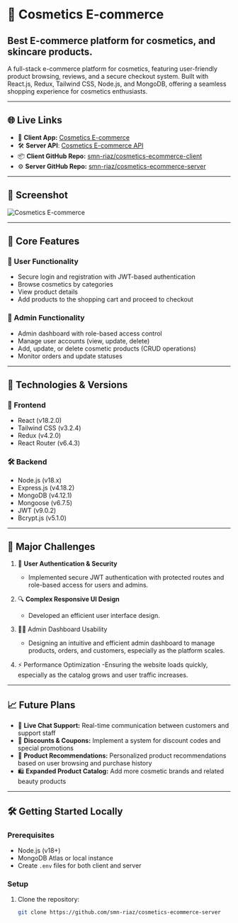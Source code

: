 # 💄 Cosmetics E-commerce

## Best E-commerce platform for cosmetics, and skincare products.

A full-stack e-commerce platform for cosmetics, featuring user-friendly product browsing, reviews, and a secure checkout system. Built with React.js, Redux, Tailwind CSS, Node.js, and MongoDB, offering a seamless shopping experience for cosmetics enthusiasts.

---

## 🌐 Live Links

- 🚀 **Client App:** [Cosmetics E-commerce](https://cosmetics-ecommerce.vercel.app)
- 🛠️ **Server API**: [Cosmetics E-commerce API](https://cosmetics-ecommerce-server.onrender.com)
- 📦 **Client GitHub Repo:** [smn-riaz/cosmetics-ecommerce-client](https://github.com/smn-riaz/cosmetics-ecommerce-client)
- ⚙️ **Server GitHub Repo:** [smn-riaz/cosmetics-ecommerce-server](https://github.com/smn-riaz/cosmetics-ecommerce-server)

---

## 📸 Screenshot

![Cosmetics E-commerce](https://user-images.githubusercontent.com/76748226/203631359-f0b11d17-2be2-4953-b722-e992f8adc322.png)

---

## 🚀 Core Features

### 👤 User Functionality
- Secure login and registration with JWT-based authentication
- Browse  cosmetics by categories
- View product details
- Add products to the shopping cart and proceed to checkout
  

### 🛒 Admin Functionality
- Admin dashboard with role-based access control
- Manage user accounts (view, update, delete)
- Add, update, or delete cosmetic products (CRUD operations)
- Monitor orders and update statuses


---

## 🧰 Technologies & Versions

### 🔧 Frontend
- React (v18.2.0)
- Tailwind CSS (v3.2.4)
- Redux (v4.2.0)
- React Router (v6.4.3)

### 🛠️ Backend
- Node.js (v18.x)
- Express.js (v4.18.2)
- MongoDB (v4.12.1)
- Mongoose (v6.7.5)
- JWT (v9.0.2)
- Bcrypt.js (v5.1.0)

---

## 🚧 Major Challenges

1. 🔐 **User Authentication & Security**
   - Implemented secure JWT authentication with protected routes and role-based access for users and admins.

2. 🔍 **Complex Responsive UI Design**
   - Developed an efficient user interface design.

3. 👩‍💻 Admin Dashboard Usability
   - Designing an intuitive and efficient admin dashboard to manage products, orders, and customers, especially as the platform scales.
     
4. ⚡ Performance Optimization
   -Ensuring the website loads quickly, especially as the catalog grows and user traffic increases.

---

## 📈 Future Plans

- 💬 **Live Chat Support:** Real-time communication between customers and support staff
- 🎁 **Discounts & Coupons:** Implement a system for discount codes and special promotions
- 🧠 **Product Recommendations:** Personalized product recommendations based on user browsing and purchase history
- 🛍️ **Expanded Product Catalog:** Add more cosmetic brands and related beauty products

---

## 🛠️ Getting Started Locally

### Prerequisites
- Node.js (v18+)
- MongoDB Atlas or local instance
- Create `.env` files for both client and server

### Setup

1. Clone the repository:
   ```bash
   git clone https://github.com/smn-riaz/cosmetics-ecommerce-server
